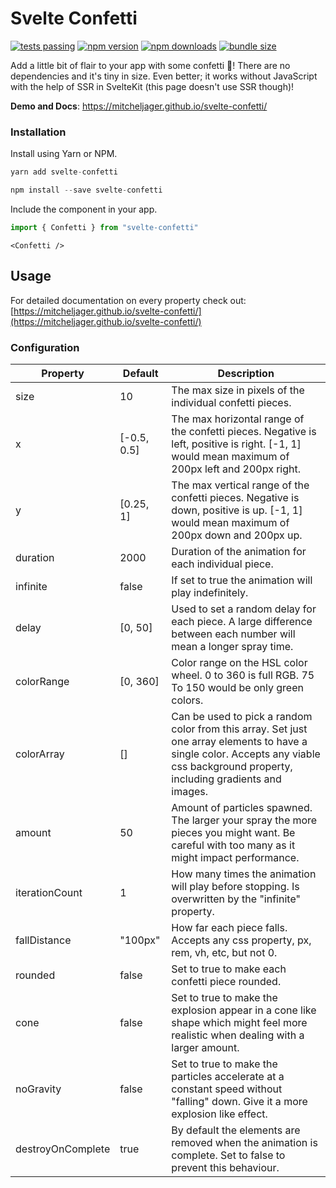 # Svelte Confetti

[![tests passing](https://github.com/MitchelJager/svelte-confetti/actions/workflows/node.js.yml/badge.svg)](https://github.com/Mitcheljager/svelte-confetti/actions/workflows/node.js.yml)
[![npm version](https://badgen.net/npm/v/svelte-confetti)](https://www.npmjs.com/package/svelte-confetti)
[![npm downloads](https://badgen.net/npm/dt/svelte-confetti)](https://www.npmjs.com/package/svelte-confetti)
[![bundle size](https://badgen.net/bundlephobia/minzip/svelte-confetti)](https://bundlephobia.com/package/svelte-confetti)

Add a little bit of flair to your app with some confetti 🎊! There are no dependencies and it's tiny in size. Even better; it works without JavaScript with the help of SSR in SvelteKit (this page doesn't use SSR though)!

**Demo and Docs**: https://mitcheljager.github.io/svelte-confetti/

### Installation

Install using Yarn or NPM.
```js
yarn add svelte-confetti
```
```js
npm install --save svelte-confetti
```

Include the component in your app.
```js
import { Confetti } from "svelte-confetti"
```
```svelte
<Confetti />
```

## Usage

For detailed documentation on every property check out: [https://mitcheljager.github.io/svelte-confetti/](https://mitcheljager.github.io/svelte-confetti/)

### Configuration

| Property | Default | Description |
--- | --- | ---
size | 10 | The max size in pixels of the individual confetti pieces.
x | [-0.5, 0.5] | The max horizontal range of the confetti pieces. Negative is left, positive is right. [-1, 1] would mean maximum of 200px left and 200px right.
y | [0.25, 1] | The max vertical range of the confetti pieces. Negative is down, positive is up. [-1, 1] would mean maximum of 200px down and 200px up.
duration | 2000 | Duration of the animation for each individual piece.
infinite | false | If set to true the animation will play indefinitely.
delay | [0, 50] | Used to set a random delay for each piece. A large difference between each number will mean a longer spray time.
colorRange | [0, 360] | Color range on the HSL color wheel. 0 to 360 is full RGB. 75 To 150 would be only green colors.
colorArray | [] | Can be used to pick a random color from this array. Set just one array elements to have a single color. Accepts any viable css background property, including gradients and images.
amount | 50 | Amount of particles spawned. The larger your spray the more pieces you might want. Be careful with too many as it might impact performance.
iterationCount | 1 | How many times the animation will play before stopping. Is overwritten by the "infinite" property.
fallDistance | "100px" | How far each piece falls. Accepts any css property, px, rem, vh, etc, but not 0.
rounded | false | Set to true to make each confetti piece rounded.
cone | false | Set to true to make the explosion appear in a cone like shape which might feel more realistic when dealing with a larger amount.
noGravity | false | Set to true to make the particles accelerate at a constant speed without "falling" down. Give it a more explosion like effect.
destroyOnComplete | true | By default the elements are removed when the animation is complete. Set to false to prevent this behaviour.
